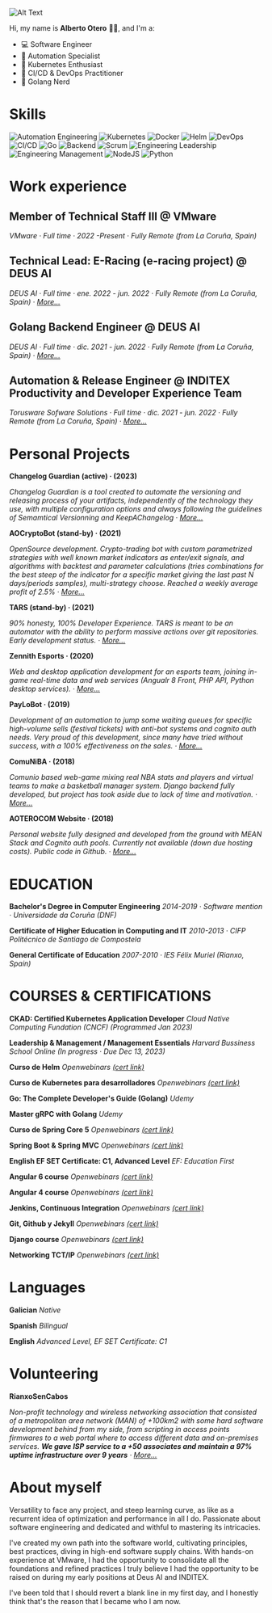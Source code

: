 ![Alt Text](img/aoterolorenzo.gif)

Hi, my name is **Alberto Otero** 👋🏻, and I'm a:

- 💻 Software Engineer
- 🤖 Automation Specialist
- 🚀 Kubernetes Enthusiast
- 🔄 CI/CD & DevOps Practitioner
- 🐹 Golang Nerd

# Skills

![Automation Engineering](https://img.shields.io/badge/Automation%20Engineering-%23DC5263.svg?style=for-the-badge&logoColor=white) ![Kubernetes](https://img.shields.io/badge/kubernetes-%23326ce5.svg?style=for-the-badge&logo=kubernetes&logoColor=white) ![Docker](https://img.shields.io/badge/docker-%230db7ed.svg?style=for-the-badge&logo=docker&logoColor=white) ![Helm](https://img.shields.io/badge/HELM-%23005b96.svg?style=for-the-badge&logo=helm&logoColor=white) ![DevOps](https://img.shields.io/badge/DevOps-%23a298dc.svg?style=for-the-badge&logoColor=white) ![CI/CD](https://img.shields.io/badge/CI/CD-%23b6c630.svg?style=for-the-badge&logoColor=white) ![Go](https://img.shields.io/badge/golang-%2300ADD8.svg?style=for-the-badge&logo=go&logoColor=white) ![Backend](https://img.shields.io/badge/Backend-%23333333.svg?style=for-the-badge&logoColor=white) ![Scrum](https://img.shields.io/badge/Scrum-009FDA?logo=scrumalliance&logoColor=fff&style=for-the-badge) ![Engineering Leadership](https://img.shields.io/badge/Engineering%20Leadership-%234fd181.svg?style=for-the-badge&logoColor=white) ![Engineering Management](https://img.shields.io/badge/Engineering%20Management-%2343b285.svg?style=for-the-badge&logoColor=white) ![NodeJS](https://img.shields.io/badge/node.js-6DA55F?style=for-the-badge&logo=node.js&logoColor=white) ![Python](https://img.shields.io/badge/python-3670A0?style=for-the-badge&logo=python&logoColor=ffdd54)

<!--- skills: Automation Engineering, Kubernetes, Docker, Helm, DevOps, CICD, Software Development, Golang, Backend, SCRUM, Engineering Leadership, Engineering Management, NodeJS, Python, TCP/IP--->    

# Work experience

## Member of Technical Staff III @ VMware
*VMware · Full time  · 2022 -Present · Fully Remote (from La Coruña, Spain)*

## Technical Lead: E-Racing (e-racing project) @ DEUS AI
*DEUS AI · Full time · ene. 2022 - jun. 2022 · Fully Remote (from La Coruña, Spain) · [More...](en/experience/3_deus_lead.md)*

## Golang Backend Engineer @ DEUS AI
*DEUS AI · Full time  · dic. 2021 - jun. 2022 · Fully Remote (from La Coruña, Spain) · [More...](en/experience/2_deus.md)*

## Automation & Release Engineer @ INDITEX Productivity and Developer Experience Team
*Torusware Sofware Solutions · Full time  · dic. 2021 - jun. 2022 · Fully Remote (from La Coruña, Spain) · [More...](en/experience/1_inditex.md)*

# Personal Projects

**Changelog Guardian (active) · (2023)** 

_Changelog Guardian is a tool created to automate the versioning and releasing process of your artifacts, independently of the technology they use, with multiple configuration options and always following the guidelines of Semamtical Versionning and KeepAChangelog · [More...](en/projects/7_changelog_guardian.md)_

**AOCryptoBot (stand-by) · (2021)** 

_OpenSource development. Crypto-trading bot with custom parametrized strategies with well known market indicators as enter/exit signals, and algorithms with backtest and parameter calculations (tries combinations for the best steep of the indicator for a specific market giving the last past N days/periods samples), multi-strategy choose. Reached a weekly average profit of 2.5% · [More...](en/projects/6_aocryptobot.md)_

**TARS (stand-by) · (2021)** 

_90% honesty, 100% Developer Experience. TARS is meant to be an automator with the ability to perform massive actions over git repositories. Early development status. · [More...](en/projects/5_tars.md)_

**Zennith Esports · (2020)** 

_Web and desktop application development for an esports team, joining in-game real-time data and web services (Angualr 8 Front, PHP API, Python desktop services). · [More...](en/projects/4_zennith_esports.md)_

**PayLoBot · (2019)** 

_Development of an automation to jump some waiting queues for specific high-volume sells (festival tickets) with anti-bot systems and cognito auth needs. Very proud of this development, since many have tried without success, with a 100% effectiveness on the sales. · [More...](en/projects/3_paylobot.md)_

**ComuNiBA · (2018)** 

_Comunio based web-game mixing real NBA stats and players and virtual teams to make a basketball manager system. Django backend fully developed, but project has took aside due to lack of time and motivation. · [More...](en/projects/2_comuniba.md)_

**AOTEROCOM Website · (2018)** 

_Personal website fully designed and developed from the ground with MEAN Stack and Cognito auth pools. Currently not available (down due hosting costs). Public code in Github. · [More...](en/projects/1_aoterocom.md)_

# EDUCATION

**Bachelor's Degree in Computer Engineering** *2014-2019 · Software mention · Universidade da Coruña (DNF)*

**Certificate of Higher Education in Computing and IT** *2010-2013 · CIFP Politécnico de Santiago de Compostela*

**General Certificate of Education** *2007-2010 · IES Félix Muriel (Rianxo, Spain)*

# COURSES & CERTIFICATIONS

**CKAD: Certified Kubernetes Application Developer** *Cloud Native Computing Fundation (CNCF) (Programmed Jan 2023)*

**Leadership & Management / Management Essentials** *Harvard Bussiness School Online (In progress · Due Dec 13, 2023)*

**Curso de Helm** *Openwebinars [(cert link)](https://openwebinars.net/cert/m0gnD)*

**Curso de Kubernetes para desarrolladores** *Openwebinars [(cert link)](https://openwebinars.net/cert/y0B59)*

**Go: The Complete Developer's Guide (Golang)** *Udemy*

**Master gRPC with Golang** *Udemy*

**Curso de Spring Core 5** *Openwebinars [(cert link)](https://openwebinars.net/cert/b3yrr)*

**Spring Boot & Spring MVC** *Openwebinars [(cert link)](https://openwebinars.net/cert/b3yrr)*

**English EF SET Certificate: C1, Advanced Level** *EF: Education First*

**Angular 6 course** *Openwebinars [(cert link)](https://openwebinars.net/academia/certificado/170979/)*

**Angular 4 course** *Openwebinars [(cert link)](https://openwebinars.net/cert/z1XX6)*

**Jenkins, Continuous Integration** *Openwebinars  [(cert link)](https://openwebinars.net/cert/pEJaM)*

**Git, Github y Jekyll** *Openwebinars  [(cert link)](https://openwebinars.net/academia/certificado/171257/)*

**Django course** *Openwebinars [(cert link)](https://openwebinars.net/academia/certificado/171257/)*

**Networking TCT/IP** *Openwebinars [(cert link)](https://openwebinars.net/cert/8DkGO)*

# Languages

**Galician** *Native*

**Spanish** *Bilingual*

**English** *Advanced Level, EF SET Certificate: C1*


# Volunteering

**RianxoSenCabos** 

_Non-profit technology and wireless networking association that consisted of a metropolitan area network (MAN) of +100km2 with some hard software development behind from my side, from scripting in access points firmwares to a web portal where to access different data and on-premises services. **We gave ISP service to a +50 associates and maintain a 97% uptime infrastructure over 9 years** · [More...](en/volunteering/1_rianxosencabos.md)_


# About myself

Versatility to face any project, and steep learning curve, as like as a recurrent idea of optimization and performance in all I do. Passionate about software engineering and dedicated and withful to mastering its intricacies.

I've created my own path into the software world, cultivating principles, best practices, diving in high-end software supply chains. With hands-on experience at VMware, I had the opportunity to consolidate all the foundations and refined practices I truly believe I had the opportunity to be raised on during my early positions at Deus AI and INDITEX. 

I've been told that I should revert a blank line in my first day, and I honestly think that's the reason that I became who I am now.

